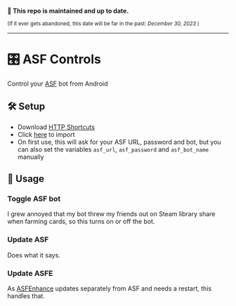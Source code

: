 **📢 This repo is maintained and up to date.**

<sup>(If it ever gets abandoned, this date will be far in the past: <i>December 30, 2023</i> )</sup>

---

# 🎛️ ASF Controls
Control your [ASF](https://github.com/JustArchiNET/ArchiSteamFarm) bot from Android

## 🛠️ Setup
  - Download [HTTP Shortcuts](https://http-shortcuts.rmy.ch/)
  - Click [here](https://http-shortcuts.rmy.ch/import?url=https%3A%2F%2Fgithub.com%2FWyrrrd%2Fasf-controls%2Freleases%2Flatest%2Fdownload%2Fshortcuts.zip) to import
  - On first use, this will ask for your ASF URL, password and bot, but you can also set the variables `asf_url`, `asf_password` and `asf_bot_name` manually

## 🤲 Usage

### Toggle ASF bot
I grew annoyed that my bot threw my friends out on Steam library share when farming cards, so this turns on or off the bot.

### Update ASF
Does what it says.

### Update ASFE
As [ASFEnhance](https://github.com/chr233/ASFEnhance) updates separately from ASF and needs a restart, this handles that.